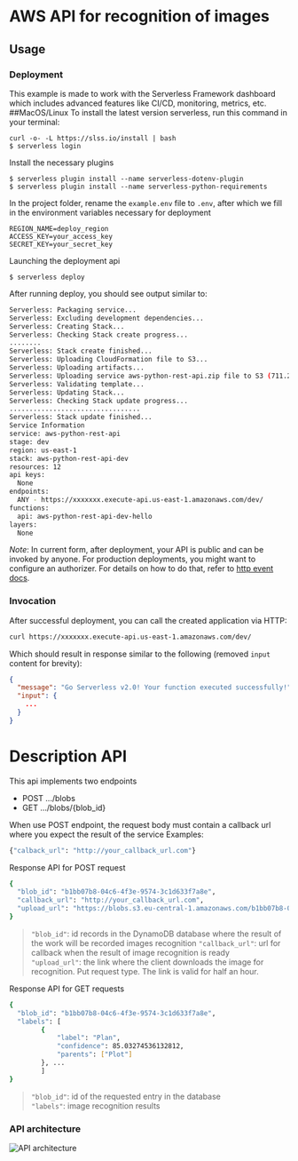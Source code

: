 <!--
title: 'AWS API for recognition of images'
layout: Doc
framework: v2
platform: AWS
language: python
authorLink: 'https://github.com/FlyOn21'
authorName: 'Zhohliev Pavlo'
-->

# AWS API for recognition of images

## Usage

### Deployment

This example is made to work with the Serverless Framework dashboard which includes advanced features like CI/CD,
monitoring, metrics, etc. 
##MacOS/Linux
To install the latest version serverless, run this command in your terminal:
```
curl -o- -L https://slss.io/install | bash
$ serverless login
```
Install the necessary plugins
```
$ serverless plugin install --name serverless-dotenv-plugin 
$ serverless plugin install --name serverless-python-requirements 
```
In the project folder, rename the ```example.env``` file to ```.env```, after which we fill in the environment variables necessary for deployment
```
REGION_NAME=deploy_region
ACCESS_KEY=your_access_key
SECRET_KEY=your_secret_key
```
Launching the deployment api
```
$ serverless deploy
```
After running deploy, you should see output similar to:

```bash
Serverless: Packaging service...
Serverless: Excluding development dependencies...
Serverless: Creating Stack...
Serverless: Checking Stack create progress...
........
Serverless: Stack create finished...
Serverless: Uploading CloudFormation file to S3...
Serverless: Uploading artifacts...
Serverless: Uploading service aws-python-rest-api.zip file to S3 (711.23 KB)...
Serverless: Validating template...
Serverless: Updating Stack...
Serverless: Checking Stack update progress...
.................................
Serverless: Stack update finished...
Service Information
service: aws-python-rest-api
stage: dev
region: us-east-1
stack: aws-python-rest-api-dev
resources: 12
api keys:
  None
endpoints:
  ANY - https://xxxxxxx.execute-api.us-east-1.amazonaws.com/dev/
functions:
  api: aws-python-rest-api-dev-hello
layers:
  None
```

_Note_: In current form, after deployment, your API is public and can be invoked by anyone. For production deployments, you might want to configure an authorizer. For details on how to do that, refer to [http event docs](https://www.serverless.com/framework/docs/providers/aws/events/apigateway/).

### Invocation

After successful deployment, you can call the created application via HTTP:

```bash
curl https://xxxxxxx.execute-api.us-east-1.amazonaws.com/dev/
```

Which should result in response similar to the following (removed `input` content for brevity):

```json
{
  "message": "Go Serverless v2.0! Your function executed successfully!",
  "input": {
    ...
  }
}
```

# Description API

This api implements two endpoints

- POST .../blobs 
- GET .../blobs/{blob_id}

When use POST endpoint, the request body must contain a callback url where you expect the result of the service
Examples:
```bash
{"calback_url": "http://your_callback_url.com"}
```
Response API for POST request
```bash
{
  "blob_id": "b1bb07b8-04c6-4f3e-9574-3c1d633f7a8e",
  "callback_url": "http://your_callback_url.com",
  "upload_url": "https://blobs.s3.eu-central-1.amazonaws.com/b1bb07b8-04c6-4f3e-9574-3c1d633f7a8e"
}
```
>```"blob_id"```: id records in the DynamoDB database where the result of the work will be recorded images recognition
```"callback_url"```: url for callback when the result of image recognition is ready    
```"upload_url"```: the link where the client downloads the image for recognition. Put request type. The link is valid for half an hour.
> 
Response API for GET requests
```bash
{
  "blob_id": "b1bb07b8-04c6-4f3e-9574-3c1d633f7a8e",
  "labels": [
        {
            "label": "Plan",
            "confidence": 85.03274536132812,
            "parents": ["Plot"]
        }, ...
        ]
}
```
> ```"blob_id"```: id of the requested entry in the database  
>```"labels"```: image recognition results

### API architecture
![API architecture](https://test-task-image-perfsys.s3.eu-central-1.amazonaws.com/Untitled+Diagram.png)